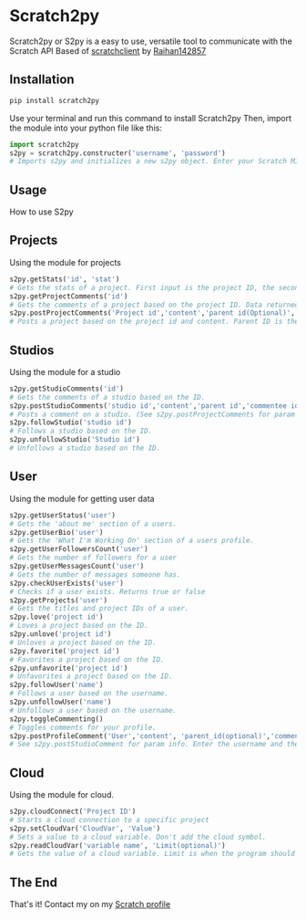 # Scratch2py

Scratch2py or S2py is a easy to use, versatile tool to communicate with the Scratch API
Based of [scratchclient](https://github.com/CubeyTheCube/scratchclient) by [Raihan142857](https://scratch.mit.edu/users/Raihan142857/)

## Installation

```bash
pip install scratch2py
```

Use your terminal and run this command to install Scratch2py
Then, import the module into your python file like this:

```python
import scratch2py
s2py = scratch2py.constructer('username', 'password')
# Imports s2py and initializes a new s2py object. Enter your Scratch MIT credentials to create a connection with the API.
```

## Usage

How to use S2py

## Projects

Using the module for projects

```python
s2py.getStats('id', 'stat')
# Gets the stats of a project. First input is the project ID, the second one is what stat you want (Loves, faves, views or remixes)
s2py.getProjectComments('id')
# Gets the comments of a project based on the project ID. Data returned in JSON.
s2py.postProjectComments('Project id','content','parent id(Optional)','commentee id(optional)')
# Posts a project based on the project id and content. Parent ID is the Id of the comment for replying. Commentee ID is your user ID.
```

## Studios

Using the module for a studio

```python
s2py.getStudioComments('id')
# Gets the comments of a studio based on the ID.
s2py.postStudioComments('studio id','content','parent id','commentee id')
# Posts a comment on a studio. (See s2py.postProjectComments for param ^)
s2py.followStudio('studio id')
# Follows a studio based on the ID.
s2py.unfollowStudio('Studio id')
# Unfollows a studio based on the ID.
```

## User

Using the module for getting user data

```python
s2py.getUserStatus('user')
# Gets the 'about me' section of a users.
s2py.getUserBio('user')
# Gets the 'What I'm Working On' section of a users profile.
s2py.getUserFollowersCount('user')
# Gets the number of followers for a user
s2py.getUserMessagesCount('user')
# Gets the number of messages someone has.
s2py.checkUserExists('user')
# Checks if a user exists. Returns true or false
s2py.getProjects('user')
# Gets the titles and project IDs of a user.
s2py.love('project id')
# Loves a project based on the ID.
s2py.unlove('project id')
# Unloves a project based on the ID.
s2py.favorite('project id')
# Favorites a project based on the ID.
s2py.unfavorite('project id')
# Unfavorites a project based on the ID.
s2py.followUser('name')
# Follows a user based on the username.
s2py.unfollowUser('name')
# Unfollows a user based on the username.
s2py.toggleCommenting()
# Toggles comments for your profile.
s2py.postProfileComment('User','content', 'parent_id(optional)','commentee_id(optional)')
# See s2py.postStudioComment for param info. Enter the username and the content to post a comment on a profile.
```

## Cloud

Using the module for cloud.

```python
s2py.cloudConnect('Project ID')
# Starts a cloud connection to a specific project
s2py.setCloudVar('CloudVar', 'Value')
# Sets a value to a cloud variable. Don't add the cloud symbol.
s2py.readCloudVar('variable name', 'Limit(optional)')
# Gets the value of a cloud variable. Limit is when the program should stop looking for the value. Limit is 1000 by default.
```

## The End

That's it!
Contact my on my [Scratch profile](https://scratch.mit.edu/users/TheCloudDev/#comments)
